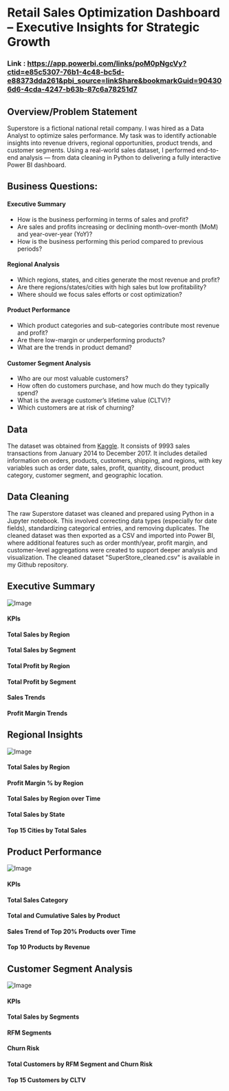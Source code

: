 # Retail Sales Optimization Dashboard – Executive Insights for Strategic Growth

### Link : https://app.powerbi.com/links/poM0pNgcVy?ctid=e85c5307-76b1-4c48-bc5d-e88373dda261&pbi_source=linkShare&bookmarkGuid=904306d6-4cda-4247-b63b-87c6a78251d7


## Overview/Problem Statement
Superstore is a fictional national retail company. I was hired as a Data Analyst to optimize sales performance. My task was to identify actionable insights into revenue drivers, regional opportunities, product trends, and customer segments. Using a real-world sales dataset, I performed end-to-end analysis — from data cleaning in Python to delivering a fully interactive Power BI dashboard.


## Business Questions:
#### Executive Summary
- How is the business performing in terms of sales and profit?
- Are sales and profits increasing or declining month-over-month (MoM) and year-over-year (YoY)?
- How is the business performing this period compared to previous periods?

#### Regional Analysis
- Which regions, states, and cities generate the most revenue and profit?
- Are there regions/states/cities with high sales but low profitability?
- Where should we focus sales efforts or cost optimization?

#### Product Performance
- Which product categories and sub-categories contribute most revenue and profit?
- Are there low-margin or underperforming products?
- What are the trends in product demand?

#### Customer Segment Analysis
- Who are our most valuable customers?
- How often do customers purchase, and how much do they typically spend?
- What is the average customer’s lifetime value (CLTV)?
- Which customers are at risk of churning?


## Data
The dataset was obtained from [Kaggle](https://www.kaggle.com/datasets/vivek468/superstore-dataset-final). It consists of 9993 sales transactions from January 2014 to December 2017. It includes detailed information on orders, products, customers, shipping, and regions, with key variables such as order date, sales, profit, quantity, discount, product category, customer segment, and geographic location.

## Data Cleaning
The raw Superstore dataset was cleaned and prepared using Python in a Jupyter notebook. This involved correcting data types (especially for date fields), standardizing categorical entries, and removing duplicates. The cleaned dataset was then exported as a CSV and imported into Power BI, where additional features such as order month/year, profit margin, and customer-level aggregations were created to support deeper analysis and visualization. The cleaned dataset "SuperStore_cleaned.csv" is available in my Github repository.

## Executive Summary
![Image](https://github.com/user-attachments/assets/34337dcd-d081-47b3-be4c-fcc1ff4f4be4)

#### KPIs
#### Total Sales by Region
#### Total Sales by Segment
#### Total Profit by Region
#### Total Profit by Segment
#### Sales Trends
#### Profit Margin Trends

## Regional Insights
![Image](https://github.com/user-attachments/assets/e7f54d80-c81a-4bf5-adbc-60b4fe435f7a)

#### Total Sales by Region
#### Profit Margin % by Region
#### Total Sales by Region over Time
#### Total Sales by State
#### Top 15 Cities by Total Sales

## Product Performance
![Image](https://github.com/user-attachments/assets/cc94fe44-82ea-41a2-88ea-95ab40cafde8)

#### KPIs
#### Total Sales Category
#### Total and Cumulative Sales by Product
#### Sales Trend of Top 20% Products over Time
#### Top 10 Products by Revenue

## Customer Segment Analysis
![Image](https://github.com/user-attachments/assets/a653c42e-61dc-4ae8-aa43-4016055df0e1)

#### KPIs
#### Total Sales by Segments
#### RFM Segments
#### Churn Risk
#### Total Customers by RFM Segment and Churn Risk
#### Top 15 Customers by CLTV

